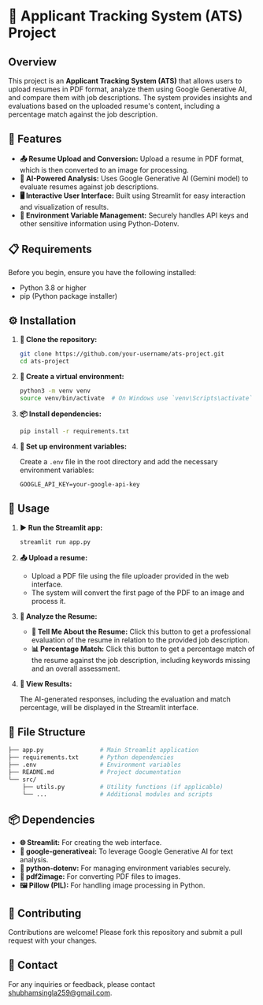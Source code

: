 # 📄 Applicant Tracking System (ATS) Project

## Overview

This project is an **Applicant Tracking System (ATS)** that allows users to upload resumes in PDF format, analyze them using Google Generative AI, and compare them with job descriptions. The system provides insights and evaluations based on the uploaded resume's content, including a percentage match against the job description.

## 🚀 Features

- **📤 Resume Upload and Conversion:** Upload a resume in PDF format, which is then converted to an image for processing.
- **🤖 AI-Powered Analysis:** Uses Google Generative AI (Gemini model) to evaluate resumes against job descriptions.
- **🖥️ Interactive User Interface:** Built using Streamlit for easy interaction and visualization of results.
- **🔐 Environment Variable Management:** Securely handles API keys and other sensitive information using Python-Dotenv.

## 📋 Requirements

Before you begin, ensure you have the following installed:

- Python 3.8 or higher
- pip (Python package installer)

## ⚙️ Installation

1. **📁 Clone the repository:**

   ```bash
   git clone https://github.com/your-username/ats-project.git
   cd ats-project
   ```

2. **🐍 Create a virtual environment:**

   ```bash
   python3 -m venv venv
   source venv/bin/activate  # On Windows use `venv\Scripts\activate`
   ```

3. **📦 Install dependencies:**

   ```bash
   pip install -r requirements.txt
   ```

4. **🔧 Set up environment variables:**

   Create a `.env` file in the root directory and add the necessary environment variables:

   ```env
   GOOGLE_API_KEY=your-google-api-key
   ```

## 🚀 Usage

1. **▶️ Run the Streamlit app:**

   ```bash
   streamlit run app.py
   ```

2. **📤 Upload a resume:**

   - Upload a PDF file using the file uploader provided in the web interface.
   - The system will convert the first page of the PDF to an image and process it.

3. **🧠 Analyze the Resume:**

   - **📝 Tell Me About the Resume:** Click this button to get a professional evaluation of the resume in relation to the provided job description.
   - **📊 Percentage Match:** Click this button to get a percentage match of the resume against the job description, including keywords missing and an overall assessment.

4. **👀 View Results:**

   The AI-generated responses, including the evaluation and match percentage, will be displayed in the Streamlit interface.

## 📁 File Structure

```bash
├── app.py                # Main Streamlit application
├── requirements.txt      # Python dependencies
├── .env                  # Environment variables
├── README.md             # Project documentation
└── src/
    ├── utils.py          # Utility functions (if applicable)
    └── ...               # Additional modules and scripts
```

## 📦 Dependencies

- **🌐 Streamlit:** For creating the web interface.
- **🤖 google-generativeai:** To leverage Google Generative AI for text analysis.
- **🔐 python-dotenv:** For managing environment variables securely.
- **📄 pdf2image:** For converting PDF files to images.
- **🖼️ Pillow (PIL):** For handling image processing in Python.

## 🤝 Contributing

Contributions are welcome! Please fork this repository and submit a pull request with your changes.

## 📧 Contact

For any inquiries or feedback, please contact [shubhamsingla259@gmail.com](mailto:shubhamsingla259@gmail.com).
